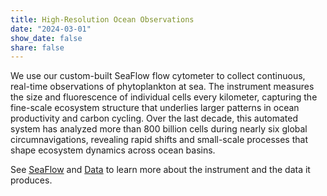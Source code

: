 ```yaml
---
title: High-Resolution Ocean Observations
date: "2024-03-01"
show_date: false
share: false
---
```

We use our custom-built SeaFlow flow cytometer to collect continuous, real-time observations of phytoplankton at sea. The instrument measures the size and fluorescence of individual cells every kilometer, capturing the fine-scale ecosystem structure that underlies larger patterns in ocean productivity and carbon cycling. Over the last decade, this automated system has analyzed more than 800 billion cells during nearly six global circumnavigations, revealing rapid shifts and small-scale processes that shape ecosystem dynamics across ocean basins.

See [SeaFlow](https://www.ribaletlab.org/instrument/) and [Data](https://www.ribaletlab.org/data/) to learn more about the instrument and the data it produces. 
